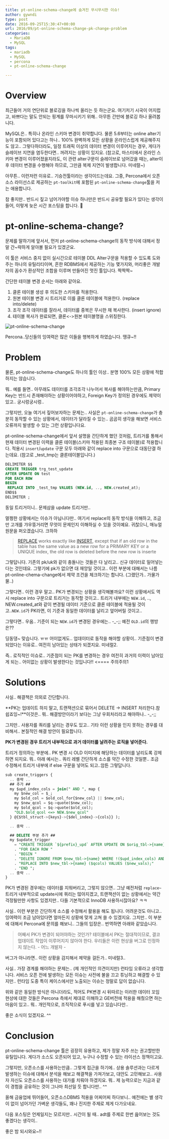 ```yaml
---
title: pt-online-schema-change에 숨겨진 무시무시한 이슈!
author: gywndi
type: post
date: 2016-09-25T15:30:47+00:00
url: 2016/09/pt-online-schema-change-pk-change-problem
categories:
  - MariaDB
  - MySQL
tags:
  - mariadb
  - MySQL
  - percona
  - pt-online-schema-change

---
```

# Overview

최근들어 거의 연단위로 블로깅을 하나씩 올리는 듯 하는군요. 여기저기 시국이 어지럽고, 바쁘다는 말도 안되는 핑계를 무마시키기 위해.. 아무튼 간만에 블로깅 하나 올려봅니다.

MySQL은.. 특히나 온라인 스키마 변경이 취약합니다. 물론 5.6부터는 online alter기능이 포함되어 있다고는 하나.. 100% 완벽하게 모든 상황을 온라인스럽게 제공해주지도 않고.. 그렇다하더라도, 일정 트래픽 이상의 데이터 변경이 이루어지는 경우, 게다가 슬레이브 지연을 염두한다면.. 꺼려지는 상황이 있지요. (참고로, 마스터에서 온라인 스키마 변경이 이루어졌을지라도, 이 관련 alter구문이 슬레이브로 넘어갔을 때는, alter이후 데이터 변경을 수행해야 하므로, 그만큼 복제 지연이 발생합니다. 미네럴~)

아무튼.. 이런저런 이유로.. 기승전툴이라는 생각이드는데요. 그중, Percona에서 오픈소스 라이선스로 제공하는 `pt-toolkit`에 포함된 `pt-online-schema-change`툴을 저는 애용합니다.

참 좋지만.. 반드시 짚고 넘어가야할 이슈 하나만은 반드시 공유할 필요가 있다는 생각이 들어, 이렇게 늦은 시간 포스팅을 합니다. 🙂

# pt-online-schema-change?

문제를 말하기에 앞서서, 먼저 pt-online-schema-change의 동작 방식에 대해서 정말 간~략하게 알아볼 필요가 있겠군요.

이 툴은 서비스 중지 없이 실시간으로 테이블 DDL Alter구문을 적용할 수 있도록 도와주는 하나의 유틸리티이며, 흔한 RDBMS에서 제공하는 기능 몇가지와, 머리좋은 개발자의 꼼수가 환상적인 조합을 이루며 만들어진 멋진 툴입니다. 짝짝짝~

간단한 테이블 변경 순서는 아래와 같아요.

  1. 클론 테이블 생성 후 의도한 스키마를 적용한다.
  2. 원본 테이블 변경 시 트리거로 이를 클론 테이블에 적용한다. (replace into/delete)
  3. 조각 조각 데이터를 잘라서, 데이터를 중복은 무시한 채 복사한다. (insert ignore)
  4. 테이블 복사가 완료되면, 클론<->원본 테이블명을 스위칭한다.

![pt-online-schema-change](/img/2016/09/image2013-3-25-14_42_26.png)

Percona..당신들의 잉여력은 많은 이들을 행복하게 하였습니다. 땡큐~!!

# Problem

물론, pt-online-schema-change도 하나의 툴인 이상.. 분명 100% 모든 상황에 적합하지는 않습니다.

뭐.. 예를 들면.. 아무래도 데이터를 조각조각 나누어서 복사를 해야하는만큼, Primary Key는 반드시 존재해야하는 상황이어야하고, Foreign Key가 정의된 경우에도 제약이 있고.. 궁시렁궁시렁..

그렇지만, 오늘 여기서 짚어보자하는 문제는.. 사실은 `pt-online-schema-change`가 충분히 동작할 수 있는 상황에서, 데이터가 달라질 수 있는.. 곰곰히 생각을 해보면 서비스 오류까지 발생할 수 있는 그런 상황입니다요.

pt-online-schema-change에서 앞서 설명을 간단하게 했던 것처럼, 트리거를 통해서 현재 데이터 변경된 이력을 클론 테이블(스키마 적용된 최종본 구조 테이블)로 적용합니다. 적용시 `insert`/`update` 구문 모두 아래와 같이 replace into 구문으로 대동단결 하는데요. (참고로 \_test\_tmp는 클론테이블입니다.)

```sql
DELIMITER $$
CREATE TRIGGER trg_test_update
AFTER UPDATE ON test
FOR EACH ROW
BEGIN
 REPLACE INTO _test_tmp VALUES (NEW.id, .., NEW.created_at);
END$$
DELIMITER ;
```

동일 트리거이니.. 문제삼을 update 트리거만..

멀쩡한 상황에서는 이슈가 아닙니다만.. 여기서 replace의 동작 방식을 이해하고, 조금만 고개를 갸우뚱거리면 무엇이 문제인지 이해하실 수 있을 것이예요. 귀찮으니, 매뉴얼 원문을 퍼오겠습니다. 크하하

> [REPLACE](http://dev.mysql.com/doc/refman/5.7/en/replace.html) works exactly like [INSERT](http://dev.mysql.com/doc/refman/5.7/en/insert.html), except that if an old row in the table has the same value as a new row for a PRIMARY KEY or a UNIQUE index, the old row is deleted before the new row is inserte

그렇답니다. 기존의 pk/uk와 같이 충돌나는 것들은 다 날리고.. 신규 데이터로 밀어넣는다는 것인데요. 그렇기에 pk가 없으면 대 재앙일 것이고.. 이런 부분에 대해서는 나름 pt-online-chema-change에서 제약 조건을 체크하기는 합니다. (그랬던가.. 가물가물..)

그렇다면.. 이런 경우 말고.. PK가 변경되는 상황을 생각해볼까요? 이런 상황에서도 역시 replace into 구문으로 트리거는 동작할 것이고.. 트리거 내부에는 `NEW.id`, .., NEW.created_at와 같이 변경될 데이터 기준으로 클론 테이블에 적용될 것이고..`NEW.id`가 PK라면, 이 기준과 동일한 데이터를 날리고 엎어버릴 것이고..

그렇다면.. 우움.. 기준이 되는 `NEW.id`가 변경된 경우에는.. -\_-;; 예전 `OLD.id`의 행방은??

딩동댕~ 맞습니다. ㅠㅠ 어이없게도.. 업데이터로 동작을 해야할 상황이.. 기준점이 변경되었다는 이유로.. 여전히 남아있는 상태가 되겠지요. 미네럴2.

즉.. 로직적인 이슈로.. 기준점이 되는 PK를 변경하는 경우 여전히 과거의 이력이 남아있게 되는.. 어이없는 상황이 발생한다는 것입니다!! <==== 주의주의1

# Solutions

사실.. 해결책은 의외로 간단합니다.

**PK는 업데이트 하지 말고, 트랜잭션으로 묶어서 DELETE -> INSERT 처리한다.참 쉽죠잉~!**이것은.. 뭐.. 해결방안이라기 보다는 그냥 우회처리라고 해야하나.. -\_-;;

그치만.. 사용자를 쿼리를 날리는 경우도 있고.. 기타 이런 상황을 인지 못하는 경우를 대비해서.. 본질적인 해결 방안이 필요합니다.

**PK가 변경된 경우 트리거 내부적으로 과거 데이터를 날려주는 로직을 넣어준다.**

트리거 정의하는 부분에.. PK 변경 시 OLD 이미지에 해당하는 데이터를 날리도록 강제하면 되지요. 뭐.. 아래 예시는.. 쿼리 레벨 간단하게 소스를 약간 수정한 것일뿐.. 조금 수정해서 트리거 내부에 if else 구문을 넣어도 되고..암튼 그렇답니다.

```sql
sub create_triggers {
  .. 중략 ..
  ## 추가 ##
  my $upd_index_cols = join(" AND ", map {
    my $new_col = $_;
    my $old_col = $old_col_for{$new_col} || $new_col;
    my $new_qcol = $q->quote($new_col);
    my $old_qcol = $q->quote($old_col);
    "OLD.$old_qcol <=> NEW.$new_qcol"
  } @{$tbl_struct->{keys}->{$del_index}->{cols}} );

  .. 중략 ..

  ## DELETE 부분 추가 ##
  my $update_trigger
    = "CREATE TRIGGER `${prefix}_upd` AFTER UPDATE ON $orig_tbl->{name} "
    . "FOR EACH ROW "
    . "BEGIN "
    . "DELETE IGNORE FROM $new_tbl->{name} WHERE !($upd_index_cols) AND $del_index_cols;"
    . "REPLACE INTO $new_tbl->{name} ($qcols) VALUES ($new_vals);"
    . "END ";
  .. 중략 ..
}
```

PK가 변경된 경우에는 데이터를 지워버리고, 그렇지 않으면.. 그냥 예전처럼 `replace~` 트리거 내부적으로 update시에 쿼리는 많아지겠고, 트랜잭션이 없는 상황에서는 약간 걱정될만한 사항도 있겠지만.. 다들 기본적으로 InnoDB 사용하시잖아요? ㅋㅋ

사실.. 이런 부분은 간단하게 소스를 수정해서 활용을 해도 됩니다. 어려운것도 아니고.. 잉여력이 조금 남아있다면 얼마든지 상황에 맞게 고쳐 쓸 수 있겠지요. 그치만.. 이 부분에 대해서 Percona에 문의를 해보니.. 그들의 입장은.. 번역하면 아래와 같았습니다.

> 어째서 PK가 변경이 되어야하는 것인가? 테이블에서 PK는 절대적이므로, 결코 업데이트 작업이 이루어지지 않아야 한다. 우리들은 이런 현상을 버그로 인정하지 않는다. - 어느 개발자 -

버그가 아니라면.. 이런 상황을 감지해서 제약을 걸든가.. 미네럴3..

사실.. 가장 경계를 해야하는 문제는.. (제 개인적인 의견이지만) 런타임 오류라고 생각합니다. 서비스 오픈 전에 발생하는 모든 이슈는 사전에 불을 끄고 튜닝하고 해결할 수 있지만.. 런타임 도중 특이 케이스에서만 노출되는 이슈는 정말로 답이 없습니다.

위와 같은 동일한 방식은 아니더라도, 적어도 PK변경 시 뒤따르는 이러한 데이터 꼬임 현상에 대한 것들은 Percona 측에서 제대로 이해하고 GE버전에 적용을 해줬으면 하는 마음이 있고.. 뭐.. 개인적으로, 조직적으로 푸시를 넣고 있습니다만..

좋은 소식이 있겠지요. ^^

# Conclusion

pt-online-schema-change 툴은 굉장히 유용하고, 제가 정말 자주 쓰는 권고할만한 유틸입니다. 게다가 소스도 오픈되어 있고, 누구나 수정할 수 있는 라이선스 정책이고요.

그렇지만, 오픈소스를 사용하는만큼.. 그렇게 접근을 하기에.. 상용 솔루션과는 다르게 발생하는 이슈에 대해서 분석을 해보고 해결책을 가져가보고, 대안도 고민해보고.. 사용자 자신도 오픈소스를 사용하는 대가를 치뤄야 하겠지요. 뭐.. 제 능력으로는 지금과 같이 경험을 공유하는 것이 그나마 최선일 듯 합니다만.. ^^

올해 금융업에 뛰어들어, 오픈소스DBMS 적용을 어찌어찌 하다보니.. 예전에는 별 생각이 없이 넘어가던 가벼운 생각들도, 꽤나 진지한 주제로 제게 다가오네요.

다음 포스팅은 언제일지는 모르지만.. 시간이 될 때.. adt를 주제로 한번 읊어보는 것도 좋겠다는 생각이..

좋은 밤 되시와요~!!
